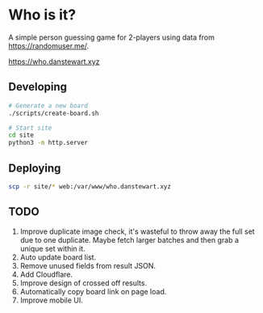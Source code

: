 # Who is it?

A simple person guessing game for 2-players using data from https://randomuser.me/.

https://who.danstewart.xyz

## Developing

```bash
# Generate a new board
./scripts/create-board.sh

# Start site
cd site
python3 -m http.server
```

## Deploying

```bash
scp -r site/* web:/var/www/who.danstewart.xyz
```

## TODO

1. Improve duplicate image check, it's wasteful to throw away the full set due to one duplicate. Maybe fetch larger batches and then grab a unique set within it.
2. Auto update board list.
3. Remove unused fields from result JSON.
4. Add Cloudflare.
5. Improve design of crossed off results.
6. Automatically copy board link on page load.
7. Improve mobile UI.
